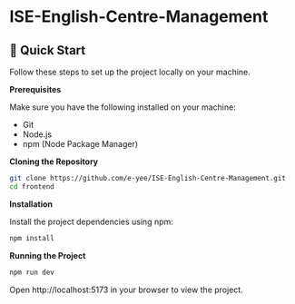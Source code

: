 # ISE-English-Centre-Management

## 🚀 Quick Start
Follow these steps to set up the project locally on your machine.

**Prerequisites**

Make sure you have the following installed on your machine:

- Git
- Node.js
- npm (Node Package Manager)

**Cloning the Repository**

```bash
git clone https://github.com/e-yee/ISE-English-Centre-Management.git
cd frontend
```

**Installation**

Install the project dependencies using npm:

```bash
npm install
```

**Running the Project**

```bash
npm run dev
```

Open http://localhost:5173 in your browser to view the project.